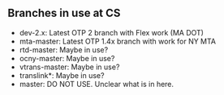 ## Branches in use at CS

* dev-2.x: Latest OTP 2 branch with Flex work (MA DOT)
* mta-master: Latest OTP 1.4x branch with work for NY MTA
* rtd-master: Maybe in use? 
* ocny-master: Maybe in use? 
* vtrans-master: Maybe in use? 
* translink*: Maybe in use? 
* master: DO NOT USE. Unclear what is in here.
